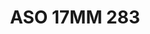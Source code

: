 ---
title: ASO 17MM 283
date: 
draft: false

# descripcion
description : Anillo de plata 925.

materials: Plata 998

color: 

dimensions: 17mm diámetro

code: 05-23-1672

type: "Anillos"

categories: []

price: $7.580,00

price_eftvo: $6.440,00

# Images
# first image will be shown in the product page
images:
  # - image: "images/path_to_image"
  # La ubicacion de las imagenes es imagenes/Anillos/Anillos.Solo Plata/05-23-1672-aso-17mm-283
  - image: "./images/anillos/solo_plata/05-23-1672-aso-17mm-283.jpg"
---